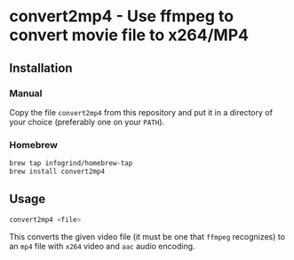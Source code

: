 # convert2mp4 - Use ffmpeg to convert movie file to x264/MP4

## Installation

### Manual

Copy the file `convert2mp4` from this repository and put it in a directory of
your choice (preferably one on your `PATH`).


### Homebrew

```sh
brew tap infogrind/homebrew-tap
brew install convert2mp4
```

## Usage

```sh
convert2mp4 <file>
```

This converts the given video file (it must be one that `ffmpeg` recognizes) to
an `mp4` file with `x264` video and `aac` audio encoding.
